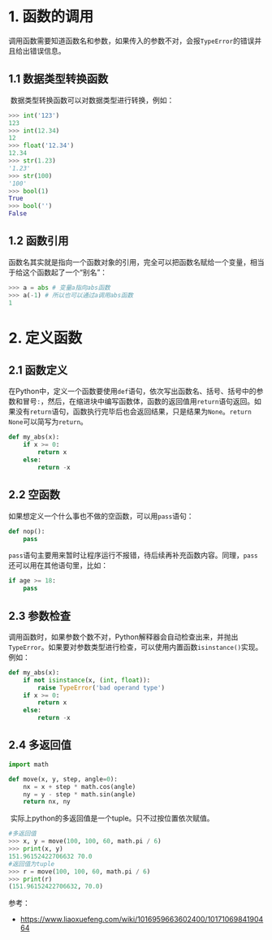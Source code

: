 # 1. 函数的调用

调用函数需要知道函数名和参数，如果传入的参数不对，会报`TypeError`的错误并且给出错误信息。

## 1.1 数据类型转换函数

​	数据类型转换函数可以对数据类型进行转换，例如：

```python
>>> int('123')
123
>>> int(12.34)
12
>>> float('12.34')
12.34
>>> str(1.23)
'1.23'
>>> str(100)
'100'
>>> bool(1)
True
>>> bool('')
False
```

## 1.2 函数引用

函数名其实就是指向一个函数对象的引用，完全可以把函数名赋给一个变量，相当于给这个函数起了一个“别名”：

```python
>>> a = abs # 变量a指向abs函数
>>> a(-1) # 所以也可以通过a调用abs函数
1
```

# 2. 定义函数

## 2.1 函数定义

​	在Python中，定义一个函数要使用`def`语句，依次写出函数名、括号、括号中的参数和冒号`:`，然后，在缩进块中编写函数体，函数的返回值用`return`语句返回。如果没有`return`语句，函数执行完毕后也会返回结果，只是结果为`None`。`return None`可以简写为`return`。

```python
def my_abs(x):
    if x >= 0:
        return x
    else:
        return -x
```

## 2.2 空函数

如果想定义一个什么事也不做的空函数，可以用`pass`语句：

```python
def nop():
    pass
```

`pass`语句主要用来暂时让程序运行不报错，待后续再补充函数内容。同理，`pass`还可以用在其他语句里，比如：

```python
if age >= 18:
    pass
```

## 2.3 参数检查

​	调用函数时，如果参数个数不对，Python解释器会自动检查出来，并抛出`TypeError`。如果要对参数类型进行检查，可以使用内置函数`isinstance()`实现。例如：

```python
def my_abs(x):
    if not isinstance(x, (int, float)):
        raise TypeError('bad operand type')
    if x >= 0:
        return x
    else:
        return -x
```

## 2.4 多返回值

```python
import math

def move(x, y, step, angle=0):
    nx = x + step * math.cos(angle)
    ny = y - step * math.sin(angle)
    return nx, ny
```

​	实际上python的多返回值是一个tuple。只不过按位置依次赋值。

```python
#多返回值
>>> x, y = move(100, 100, 60, math.pi / 6)
>>> print(x, y)
151.96152422706632 70.0
#返回值为tuple
>>> r = move(100, 100, 60, math.pi / 6)
>>> print(r)
(151.96152422706632, 70.0)
```

参考：

- https://www.liaoxuefeng.com/wiki/1016959663602400/1017106984190464